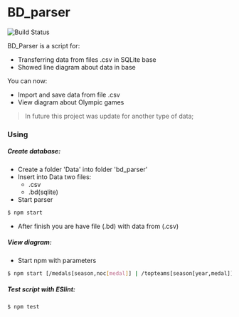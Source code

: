 # BD_parser
![Build Status](https://travis-ci.org/joemccann/dillinger.svg?branch=master)

BD_Parser is a script for:

  - Transferring data from files .csv in SQLite base
  - Showed line diagram about data in base

You can now:
  - Import and save data from file .csv
  - View diagram about Olympic games

> In future this project was update for another type of data;
### Using
##### Create database:
- Create a folder 'Data' into folder 'bd_parser'
- Insert into Data two files:
    - .csv
    - .bd(sqlite)
- Start parser
```sh
$ npm start
```
- After finish you are have file (.bd) with data from (.csv)

##### View diagram:
- Start npm with parameters
```sh
$ npm start [/medals[season,noc[medal]] | /topteams[season[year,medal]]]
```

##### Test script with ESlint:
```sh
$ npm test
```
